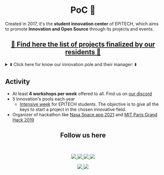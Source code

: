 <h1 align=center> PoC 🚀 </h1>

Created in 2017, it's the **student innovation center** of EPITECH, which aims to promote **Innovation and Open Source** through its projects and events. 


<h2 align=center> <a href="https://github.com/PoCInnovation/.github/blob/master/PROJECT.md"> 🚀 Find here the list of projects finalized by our residents 🚀</a> </h2>

<details>
    <summary> ⬇️  Click here for know our innovation pole and their manager: ⬇️</summary>

|               | 💻 Software | 🧠 AI | 🔑 Security | 🕸️ P2P |
|---            |-----------|:---:|--------: | --: |
|**Head of DPT**| [<img src="https://github.com/RezaRahemtola.png?size=85" width=85><br><sub>Reza RAHEMTOLA</sub>](https://github.com/RezaRahemtola) | [<img src="https://github.com/LayBraid.png?size=85" width=85><br><sub>Clément LOEUILLET</sub>](https://github.com/LayBraid)| [<img src="https://github.com/lennyvong.png?size=85" width=85><br><sub>Lenny VONGPHOUTHONE</sub>](https://github.com/lennyvong) | [<img src="https://github.com/Doozers.png?size=85" width=85><br><sub>Ismaël FALL</sub>](https://github.com/Doozers) |

</details>

## Activity

- At least **4 workshops per week** offered to all. Find us on [our discord](https://discord.com/invite/Yqq2ADGDS7)
- 5 Innovation's pools each year 
  - [Intensive week](https://www.youtube.com/watch?v=JuqRGdM7PaM) for EPITECH students. The objective is to give all the keys to start a project in the chosen innovative field.
- Organizer of hackathon like [Nasa Space app 2021](https://www.spaceappschallenge.org/) and [MIT Paris Grand Hack 2019](https://www.hecalumni.fr/event/mit-paris-grand-hack-2019/2019/06/22/5368)

<h2 align=center>
Follow us here
</h2>
<br/>
<p align='center'>
    <a href="https://www.linkedin.com/company/pocinnovation/mycompany/">
        <img src="https://img.shields.io/badge/LinkedIn-0077B5?style=for-the-badge&logo=linkedin&logoColor=white">
    </a>
    <a href="https://www.instagram.com/pocinnovation/">
        <img src="https://img.shields.io/badge/Instagram-E4405F?style=for-the-badge&logo=instagram&logoColor=white">
    </a>
    <a href="https://twitter.com/PoCInnovation">
        <img src="https://img.shields.io/badge/Twitter-1DA1F2?style=for-the-badge&logo=twitter&logoColor=white">
    </a>
    <a href="https://discord.com/invite/Yqq2ADGDS7">
        <img src="https://img.shields.io/badge/Discord-7289DA?style=for-the-badge&logo=discord&logoColor=white">
    </a>
</p>
<p align=center>
    <a href="https://www.poc-innovation.fr/">
        <img src="https://img.shields.io/badge/WebSite-1a2b6d?style=for-the-badge&logo=GitHub Sponsors&logoColor=white">
    </a>
    <a href="https://www.youtube.com/c/PoCInnovation">
        <img src="https://img.shields.io/badge/YouTube-FF0000?style=for-the-badge&logo=youtube&logoColor=white">
    </a>
</p>

